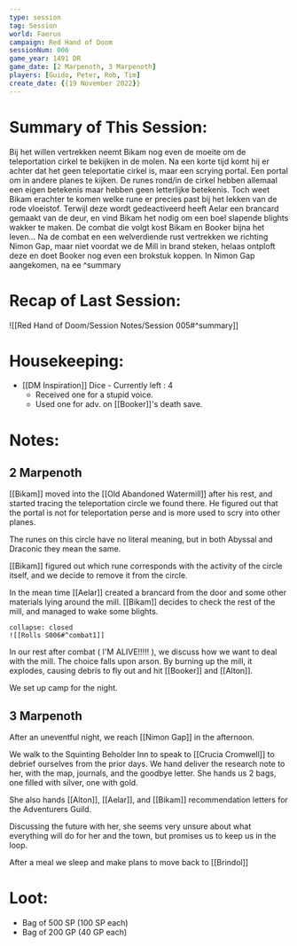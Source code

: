 ```yaml
---
type: session
tag: Session
world: Faerun
campaign: Red Hand of Doom
sessionNum: 006
game_year: 1491 DR
game_date: [2 Marpenoth, 3 Marpenoth]
players: [Guido, Peter, Rob, Tim]
create_date: {{19 November 2022}}
---
```


# Summary of This Session:
Bij het willen vertrekken neemt Bikam nog even de moeite om de teleportation cirkel te bekijken in de molen. Na een korte tijd komt hij er achter dat het geen teleportatie cirkel is, maar een scrying portal. Een portal om in andere planes te kijken. De runes rond/in de cirkel hebben allemaal een eigen betekenis maar hebben geen letterlijke betekenis. Toch weet Bikam erachter te komen welke rune er precies past bij het lekken van de rode vloeistof. Terwijl deze wordt gedeactiveerd heeft Aelar een brancard gemaakt van de deur, en vind Bikam het nodig om een boel slapende blights wakker te maken. De combat die volgt kost Bikam en Booker bijna het leven... Na de combat en een welverdiende rust vertrekken we richting Nimon Gap, maar niet voordat we de Mill in brand steken, helaas ontploft deze en doet Booker nog even een brokstuk koppen.
In Nimon Gap aangekomen, na ee
^summary

# Recap of Last Session:
![[Red Hand of Doom/Session Notes/Session 005#^summary]]

# Housekeeping:
- [[DM Inspiration]] Dice - Currently left : 4
	- Received one for a stupid voice.
	- Used one for adv. on [[Booker]]'s death save.
# Notes:
## 2 Marpenoth
[[Bikam]] moved into the [[Old Abandoned Watermill]] after his rest, and started tracing the teleportation circle we found there. He figured out that the portal is not for teleportation perse and is more used to scry into other planes.

The runes on this circle have no literal meaning, but in both Abyssal and Draconic they mean the same.

[[Bikam]] figured out which rune corresponds with the activity of the circle itself, and we decide to remove it from the circle.

In the mean time [[Aelar]] created a brancard from the door and some other materials lying around the mill.
[[Bikam]] decides to check the rest of the mill, and managed to wake some blights.
```ad-combat
collapse: closed
![[Rolls S006#^combat1]]
```

In our rest after combat ( I'M ALIVE!!!!! ), we discuss how we want to deal with the mill. The choice falls upon arson.
By burning up the mill, it explodes, causing debris to fly out and hit [[Booker]] and [[Alton]].

We set up camp for the night.

## 3 Marpenoth
After an uneventful night, we reach [[Nimon Gap]] in the afternoon.

We walk to the Squinting Beholder Inn to speak to [[Crucia Cromwell]] to debrief ourselves from the prior days.
We hand deliver the research note to her, with the map, journals, and the goodbye letter.
She hands us 2 bags, one filled with silver, one with gold.

She also hands [[Alton]], [[Aelar]], and [[Bikam]] recommendation letters for the Adventurers Guild.

Discussing the future with her, she seems very unsure about what everything will do for her and the town, but promises us to keep us in the loop.

After a meal we sleep and make plans to move back to [[Brindol]]
# Loot:
- Bag of 500 SP (100 SP each)
- Bag of 200 GP (40 GP each)